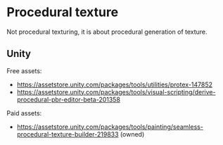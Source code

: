 # Procedural texture

Not procedural texturing, it is about procedural generation of texture.

## Unity

Free assets:
- https://assetstore.unity.com/packages/tools/utilities/protex-147852
- https://assetstore.unity.com/packages/tools/visual-scripting/derive-procedural-pbr-editor-beta-201358

Paid assets:
- https://assetstore.unity.com/packages/tools/painting/seamless-procedural-texture-builder-219833 (owned)

